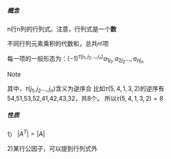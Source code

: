 ##### 概念
n行n列的行列式。注意，行列式是一个**数**

不同行列元素乘积的代数和，总共$n!$项

每一项的一般形态为：$(-1)^{\tau(j_{1},j_{2}\dots,j_{n})}a_{1j_{1}},a_{2j_{2}}\dots,a_{nj_{n}}$

> [!NOTE]
> 其中，$\tau(j_{1},j_{2}\dots,j_{n})$含义为逆序合
> 比如$\tau(5,4,1,3,2)$的逆序有54,51,53,52,41,42,43,32，共8个。
> 所以$\tau(5,4,1,3,2)=8$


##### 性质

1） $|A^T|=|A|$

2)某行公因子，可以提到行列式外
